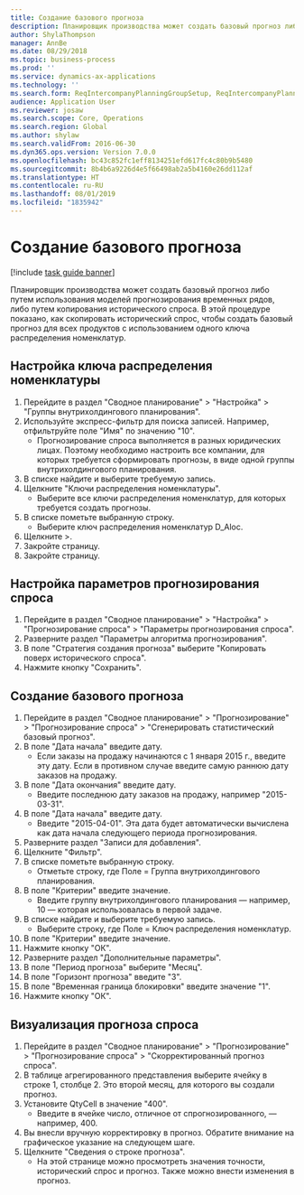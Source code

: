 ```yaml
---
title: Создание базового прогноза
description: Планировщик производства может создать базовый прогноз либо путем использования моделей прогнозирования временных рядов, либо путем копирования исторического спроса.
author: ShylaThompson
manager: AnnBe
ms.date: 08/29/2018
ms.topic: business-process
ms.prod: ''
ms.service: dynamics-ax-applications
ms.technology: ''
ms.search.form: ReqIntercompanyPlanningGroupSetup, ReqIntercompanyPlanningGroupAllocKeys, ReqDemPlanForecastParameters, ReqDemPlanCreateForecastDialog, SysQueryForm, ReqDemPlanForecastViewer
audience: Application User
ms.reviewer: josaw
ms.search.scope: Core, Operations
ms.search.region: Global
ms.author: shylaw
ms.search.validFrom: 2016-06-30
ms.dyn365.ops.version: Version 7.0.0
ms.openlocfilehash: bc43c852fc1eff8134251efd617fc4c80b9b5480
ms.sourcegitcommit: 8b4b6a9226d4e5f66498ab2a5b4160e26dd112af
ms.translationtype: HT
ms.contentlocale: ru-RU
ms.lasthandoff: 08/01/2019
ms.locfileid: "1835942"
---
```

# <a name="create-a-baseline-forecast"></a>Создание базового прогноза

[!include [task guide banner](../../includes/task-guide-banner.md)]

Планировщик производства может создать базовый прогноз либо путем использования моделей прогнозирования временных рядов, либо путем копирования исторического спроса. В этой процедуре показано, как скопировать исторический спрос, чтобы создать базовый прогноз для всех продуктов с использованием одного ключа распределения номенклатур. 


## <a name="set-up-an-item-allocation-key"></a>Настройка ключа распределения номенклатуры
1. Перейдите в раздел "Сводное планирование" > "Настройка" > "Группы внутрихолдингового планирования".
2. Используйте экспресс-фильтр для поиска записей. Например, отфильтруйте поле "Имя" по значению "10".
    * Прогнозирование спроса выполняется в разных юридических лицах. Поэтому необходимо настроить все компании, для которых требуется сформировать прогнозы, в виде одной группы внутрихолдингового планирования.  
3. В списке найдите и выберите требуемую запись.
4. Щелкните "Ключи распределения номенклатуры".
    * Выберите все ключи распределения номенклатур, для которых требуется создать прогнозы.  
5. В списке пометьте выбранную строку.
    * Выберите ключ распределения номенклатур D_Aloc.  
6. Щелкните >.
7. Закройте страницу.
8. Закройте страницу.

## <a name="set-up-the-demand-forecasting-paramters"></a>Настройка параметров прогнозирования спроса
1. Перейдите в раздел "Сводное планирование" > "Настройка" > "Прогнозирование спроса" > "Параметры прогнозирования спроса".
2. Разверните раздел "Параметры алгоритма прогнозирования".
3. В поле "Стратегия создания прогноза" выберите "Копировать поверх исторического спроса".
4. Нажмите кнопку "Сохранить".

## <a name="create-a-baseline-forecast"></a>Создание базового прогноза
1. Перейдите в раздел "Сводное планирование" > "Прогнозирование" > "Прогнозирование спроса" > "Сгенерировать статистический базовый прогноз".
2. В поле "Дата начала" введите дату.
    * Если заказы на продажу начинаются с 1 января 2015 г., введите эту дату. Если в противном случае введите самую раннюю дату заказов на продажу.  
3. В поле "Дата окончания" введите дату.
    * Введите последнюю дату заказов на продажу, например "2015-03-31".  
4. В поле "Дата начала" введите дату.
    * Введите "2015-04-01". Эта дата будет автоматически вычислена как дата начала следующего периода прогнозирования.  
5. Разверните раздел "Записи для добавления".
6. Щелкните "Фильтр".
7. В списке пометьте выбранную строку.
    * Отметьте строку, где Поле = Группа внутрихолдингового планирования.  
8. В поле "Критерии" введите значение.
    * Введите группу внутрихолдингового планирования — например, 10 — которая использовалась в первой задаче.  
9. В списке найдите и выберите требуемую запись.
    * Выберите строку, где Поле = Ключ распределения номенклатур.  
10. В поле "Критерии" введите значение.
11. Нажмите кнопку "OК".
12. Разверните раздел "Дополнительные параметры".
13. В поле "Период прогноза" выберите "Месяц".
14. В поле "Горизонт прогноза" введите "3".
15. В поле "Временная граница блокировки" введите значение "1".
16. Нажмите кнопку "OК".

## <a name="visualize-the-demand-forecast"></a>Визуализация прогноза спроса
1. Перейдите в раздел "Сводное планирование" > "Прогнозирование" > "Прогнозирование спроса" > "Скорректированный прогноз спроса".
2. В таблице агрегированного представления выберите ячейку в строке 1, столбце 2. Это второй месяц, для которого вы создали прогноз.
3. Установите QtyCell в значение "400".
    * Введите в ячейке число, отличное от спрогнозированного, — например, 400.  
4. Вы внесли вручную корректировку в прогноз. Обратите внимание на графическое указание на следующем шаге.
5. Щелкните "Сведения о строке прогноза".
    * На этой странице можно просмотреть значения точности, исторический спрос и прогноз. Также можно внести изменения в прогноз.  

